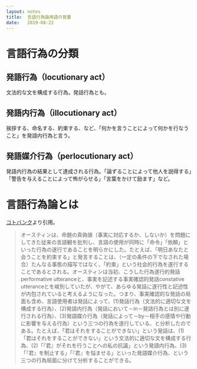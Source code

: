 ```yaml
---
layout: notes
title:  言語行為論用語の覚書
date:   2019-08-22
---
```


# 言語行為の分類
## 発語行為（locutionary act）
文法的な文を構成する行為。発話行為とも。

## 発語内行為（illocutionary act）
挨拶する、命名する、約束する、など、「何かを言うことによって何かを行なうこと」を発語内行為と言う。

## 発語媒介行為（perlocutionary act）
発語内行為の結果として達成される行為。「論ずることによって他人を説得する」「警告を与えることによって怖がらせる」「言葉をかけて励ます」など。

# 言語行為論とは
[コトバンク](https://kotobank.jp/word/%E8%A8%80%E8%AA%9E%E8%A1%8C%E7%82%BA%E8%AB%96-164138)より引用。

> オースティンは、命題の真偽値（事実に対応するか、しないか）を問題にしてきた従来の言語観を批判し、言語の使用が同時に「命令」「依頼」といった行為の遂行であることを明らかにした。たとえば、「明日あなたと会うことを約束する」と発言することは、（一定の条件の下でなされた場合）たんなる事態の描写ではなく、「約束」という社会的行為を遂行することであるとされる。オースティンは当初、こうした行為遂行的発話performative utteranceと、事実を記述する事実確認的発話constative utteranceとを峻別していたが、やがて、あらゆる発話に遂行性と記述性が内包されていると考えるようになった。つまり、事実確認的な発話の局面も含め、言語使用者は発話によって、(1)発話行為（文法的に適切な文を構成する行為）、(2)発語内行為（発話において－in－発話行為とは別に遂行される行為）、(3)発語媒介行為（発話によって－by－相手の感情や行動に影響を与える行為）という三つの行為を遂行している、と分析したのである。たとえば、「君はそれをすることができない」という発話は、(1)「君はそれをすることができない」という文法的に適切な文を構成する行為、(2)「『君』がそれを行うことへの私の抗議」という発語内行為、(3)「『君』を制止する」「『君』を悩ませる」といった発語媒介行為、という三つの行為局面に分けて分析することができる。
